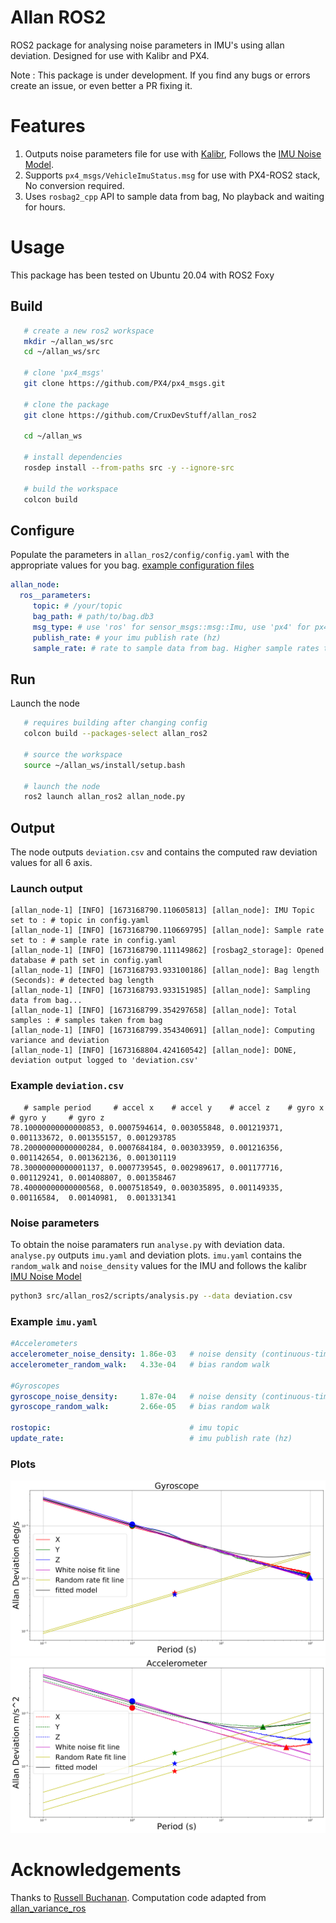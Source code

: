 # Allan ROS2 

ROS2 package for analysing noise parameters in IMU's using allan deviation. Designed for use with Kalibr and PX4. 

Note : This package is under development. If you find any bugs or errors create an issue, or even better a PR fixing it.

# Features 
1. Outputs noise parameters file for use with [Kalibr](https://github.com/ethz-asl/kalibr), Follows the [IMU Noise Model](https://github.com/ethz-asl/kalibr/wiki/IMU-Noise-Model).
2. Supports ```px4_msgs/VehicleImuStatus.msg``` for use with PX4-ROS2 stack, No conversion required.
3. Uses ```rosbag2_cpp``` API to sample data from bag, No playback and waiting for hours. 


# Usage 

This package has been tested on Ubuntu 20.04 with ROS2 Foxy 

## Build
```bash 
   # create a new ros2 workspace 
   mkdir ~/allan_ws/src 
   cd ~/allan_ws/src
   
   # clone 'px4_msgs' 
   git clone https://github.com/PX4/px4_msgs.git
   
   # clone the package
   git clone https://github.com/CruxDevStuff/allan_ros2
   
   cd ~/allan_ws
   
   # install dependencies
   rosdep install --from-paths src -y --ignore-src
   
   # build the workspace
   colcon build 
```
## Configure
Populate the parameters in ```allan_ros2/config/config.yaml``` with the appropriate values for you bag. [example configuration files](https://github.com/CruxDevStuff/allan_ros2_dev/tree/main/config)
```yaml
allan_node:
  ros__parameters:
     topic: # /your/topic 
     bag_path: # path/to/bag.db3
     msg_type: # use 'ros' for sensor_msgs::msg::Imu, use 'px4' for px4_msgs::msg::VehicleImuStatus
     publish_rate: # your imu publish rate (hz) 
     sample_rate: # rate to sample data from bag. Higher sample rates take longer to compute 
```
## Run 
Launch the node 
```bash
   # requires building after changing config
   colcon build --packages-select allan_ros2
   
   # source the workspace 
   source ~/allan_ws/install/setup.bash
   
   # launch the node 
   ros2 launch allan_ros2 allan_node.py
```
## Output 
The node outputs ```deviation.csv``` and contains the computed raw deviation values for all 6 axis. 

### Launch output
```
[allan_node-1] [INFO] [1673168790.110605813] [allan_node]: IMU Topic set to : # topic in config.yaml
[allan_node-1] [INFO] [1673168790.110669795] [allan_node]: Sample rate set to : # sample rate in config.yaml
[allan_node-1] [INFO] [1673168790.111149862] [rosbag2_storage]: Opened database # path set in config.yaml
[allan_node-1] [INFO] [1673168793.933100186] [allan_node]: Bag length (Seconds): # detected bag length 
[allan_node-1] [INFO] [1673168793.933151985] [allan_node]: Sampling data from bag...
[allan_node-1] [INFO] [1673168799.354297658] [allan_node]: Total samples : # samples taken from bag 
[allan_node-1] [INFO] [1673168799.354340691] [allan_node]: Computing variance and deviation
[allan_node-1] [INFO] [1673168804.424160542] [allan_node]: DONE, deviation output logged to 'deviation.csv'
```

### Example ```deviation.csv```

```
   # sample period     # accel x    # accel y    # accel z    # gyro x     # gyro y     # gyro z
78.10000000000000853, 0.0007594614, 0.003055848, 0.001219371, 0.001133672, 0.001355157, 0.001293785
78.20000000000000284, 0.0007684184, 0.003033959, 0.001216356, 0.001142654, 0.001362136, 0.001301119
78.30000000000001137, 0.0007739545, 0.002989617, 0.001177716, 0.001129241, 0.001408807, 0.001358467
78.40000000000000568, 0.0007518549, 0.003035895, 0.001149335, 0.00116584,  0.00140981,  0.001331341
```
### Noise parameters
To obtain the noise paramaters run ```analyse.py``` with deviation data. 
```analyse.py``` outputs ```imu.yaml``` and deviation plots. ```imu.yaml``` contains the ```random_walk``` and ```noise_density``` values for the IMU and follows the kalibr [IMU Noise Model](https://github.com/ethz-asl/kalibr/wiki/IMU-Noise-Model) 
```bash
python3 src/allan_ros2/scripts/analysis.py --data deviation.csv
```
### Example ```imu.yaml```
```yaml
#Accelerometers
accelerometer_noise_density: 1.86e-03   # noise density (continuous-time)
accelerometer_random_walk:   4.33e-04   # bias random walk

#Gyroscopes
gyroscope_noise_density:     1.87e-04   # noise density (continuous-time)
gyroscope_random_walk:       2.66e-05   # bias random walk

rostopic:                               # imu topic
update_rate:                            # imu publish rate (hz)
```
### Plots
<img src="assets/gyro.png"/>
<img src="assets/acceleration.png"/>

# Acknowledgements 
Thanks to [Russell Buchanan](https://raabuchanan.com/). Computation code adapted from [allan_variance_ros](https://github.com/ori-drs/allan_variance_ros)
